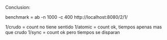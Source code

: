 Conclusion:

benchmark = ab -n 1000 -c 400 http://localhost:8080/2/1/

1/crudo = count no tiene sentido
1/atomic = count ok, tiempos apenas mas que crudo
1/sync = count ok pero tiempos se disparan
